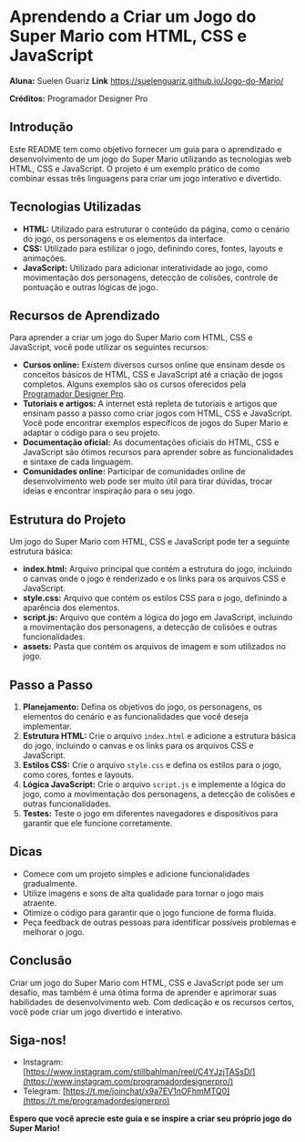 # Aprendendo a Criar um Jogo do Super Mario com HTML, CSS e JavaScript

**Aluna:** Suelen Guariz
**Link** https://suelenguariz.github.io/Jogo-do-Mario/

**Créditos:** Programador Designer Pro

## Introdução

Este README tem como objetivo fornecer um guia para o aprendizado e desenvolvimento de um jogo do Super Mario utilizando as tecnologias web HTML, CSS e JavaScript. O projeto é um exemplo prático de como combinar essas três linguagens para criar um jogo interativo e divertido.

## Tecnologias Utilizadas

- **HTML:** Utilizado para estruturar o conteúdo da página, como o cenário do jogo, os personagens e os elementos da interface.
- **CSS:** Utilizado para estilizar o jogo, definindo cores, fontes, layouts e animações.
- **JavaScript:** Utilizado para adicionar interatividade ao jogo, como movimentação dos personagens, detecção de colisões, controle de pontuação e outras lógicas de jogo.

## Recursos de Aprendizado

Para aprender a criar um jogo do Super Mario com HTML, CSS e JavaScript, você pode utilizar os seguintes recursos:

- **Cursos online:** Existem diversos cursos online que ensinam desde os conceitos básicos de HTML, CSS e JavaScript até a criação de jogos completos. Alguns exemplos são os cursos oferecidos pela [Programador Designer Pro](https://programadordesignerpro.com.br/).
- **Tutoriais e artigos:** A internet está repleta de tutoriais e artigos que ensinam passo a passo como criar jogos com HTML, CSS e JavaScript. Você pode encontrar exemplos específicos de jogos do Super Mario e adaptar o código para o seu projeto.
- **Documentação oficial:** As documentações oficiais do HTML, CSS e JavaScript são ótimos recursos para aprender sobre as funcionalidades e sintaxe de cada linguagem.
- **Comunidades online:** Participar de comunidades online de desenvolvimento web pode ser muito útil para tirar dúvidas, trocar ideias e encontrar inspiração para o seu jogo.

## Estrutura do Projeto

Um jogo do Super Mario com HTML, CSS e JavaScript pode ter a seguinte estrutura básica:

- **index.html:** Arquivo principal que contém a estrutura do jogo, incluindo o canvas onde o jogo é renderizado e os links para os arquivos CSS e JavaScript.
- **style.css:** Arquivo que contém os estilos CSS para o jogo, definindo a aparência dos elementos.
- **script.js:** Arquivo que contém a lógica do jogo em JavaScript, incluindo a movimentação dos personagens, a detecção de colisões e outras funcionalidades.
- **assets:** Pasta que contém os arquivos de imagem e som utilizados no jogo.

## Passo a Passo

1. **Planejamento:** Defina os objetivos do jogo, os personagens, os elementos do cenário e as funcionalidades que você deseja implementar.
2. **Estrutura HTML:** Crie o arquivo `index.html` e adicione a estrutura básica do jogo, incluindo o canvas e os links para os arquivos CSS e JavaScript.
3. **Estilos CSS:** Crie o arquivo `style.css` e defina os estilos para o jogo, como cores, fontes e layouts.
4. **Lógica JavaScript:** Crie o arquivo `script.js` e implemente a lógica do jogo, como a movimentação dos personagens, a detecção de colisões e outras funcionalidades.
5. **Testes:** Teste o jogo em diferentes navegadores e dispositivos para garantir que ele funcione corretamente.

## Dicas

- Comece com um projeto simples e adicione funcionalidades gradualmente.
- Utilize imagens e sons de alta qualidade para tornar o jogo mais atraente.
- Otimize o código para garantir que o jogo funcione de forma fluida.
- Peça feedback de outras pessoas para identificar possíveis problemas e melhorar o jogo.

## Conclusão

Criar um jogo do Super Mario com HTML, CSS e JavaScript pode ser um desafio, mas também é uma ótima forma de aprender e aprimorar suas habilidades de desenvolvimento web. Com dedicação e os recursos certos, você pode criar um jogo divertido e interativo.

## Siga-nos!

- Instagram: [https://www.instagram.com/stillbahlman/reel/C4YJzjTASsD/](https://www.instagram.com/programadordesignerpro/)
- Telegram: [https://t.me/joinchat/x9a7EV1nOFhmMTQ0](https://t.me/programadordesignerpro)

**Espero que você aprecie este guia e se inspire a criar seu próprio jogo do Super Mario!**
